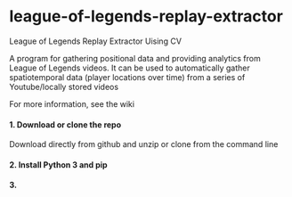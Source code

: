 # league-of-legends-replay-extractor
League of Legends Replay Extractor Uising CV

A program for gathering positional data and providing analytics from League of Legends videos. It can be used to automatically gather spatiotemporal data (player locations over time) from a series of Youtube/locally stored videos

For more information, see the wiki

#### 1. Download or clone the repo

Download directly from github and unzip or clone from the command line

#### 2. Install Python 3 and pip


#### 3. 
